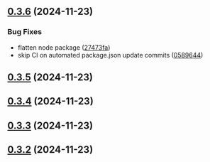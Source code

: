## [0.3.6](https://github.com/spaceandtimelabs/sxt-proof-of-sql-sdk/compare/v0.3.5...v0.3.6) (2024-11-23)


### Bug Fixes

* flatten node package ([27473fa](https://github.com/spaceandtimelabs/sxt-proof-of-sql-sdk/commit/27473fa7e8d2ed65f47cff9d5441fa9d348e9a95))
* skip CI on automated package.json update commits ([0589644](https://github.com/spaceandtimelabs/sxt-proof-of-sql-sdk/commit/0589644dad978ed41325b4012352685318a2a9f5))



## [0.3.5](https://github.com/spaceandtimelabs/sxt-proof-of-sql-sdk/compare/v0.3.4...v0.3.5) (2024-11-23)



## [0.3.4](https://github.com/spaceandtimelabs/sxt-proof-of-sql-sdk/compare/v0.3.3...v0.3.4) (2024-11-23)



## [0.3.3](https://github.com/spaceandtimelabs/sxt-proof-of-sql-sdk/compare/v0.3.2...v0.3.3) (2024-11-23)



## [0.3.2](https://github.com/spaceandtimelabs/sxt-proof-of-sql-sdk/compare/v0.3.1...v0.3.2) (2024-11-23)



